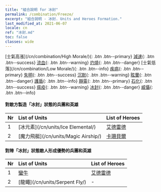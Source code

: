```yaml
---
title: "組合說明 for 冰封"
permalink: /combination/Freeze/
excerpt: "組合說明 - 冰封. Units and Heroes Formation."
last_modified_at: 2021-06-07
locale: cn
ref: "冰封.md"
toc: false
classes: wide
---
```


  [士氣高漲](/cn/combination/High Morale/){: .btn .btn--primary} [減速](/cn/combination/Slow/){: .btn .btn--success} [流血](/cn/combination/Bleeding/){: .btn .btn--warning} [灼燒](/cn/combination/Burning/){: .btn .btn--danger} [士氣低落](/cn/combination/Low Morale/){: .btn .btn--info} [疾病](/cn/combination/Disease/){: .btn .btn--primary} [失明](/cn/combination/Blind/){: .btn .btn--success} [沉默](/cn/combination/Silence/){: .btn .btn--warning} [眩暈](/cn/combination/Stun/){: .btn .btn--danger} [護盾](/cn/combination/Shield/){: .btn .btn--info} [靜電](/cn/combination/Static/){: .btn .btn--primary} [石化](/cn/combination/Petrify/){: .btn .btn--success} [瘟疫](/cn/combination/Plague/){: .btn .btn--warning} [冰封](/cn/combination/Freeze/){: .btn .btn--danger} [威懾](/cn/combination/Deterrence/){: .btn .btn--info} 


#### 對敵方製造「冰封」狀態的兵團和英雄

  | Nr |  List of Units  | List of Heroes | 
  |:---|:----------------|:---------------| 
  | 1 | [冰元素](/cn/units/Ice Elemental/) | [艾德雷德](/cn/heroes/Adelaide/) |
  | 2 | [魔力飛艇](/cn/units/Magic Airship/) | [卡珊貝爾](/cn/heroes/Cassanbel/) |


#### 對陣「冰封」狀態敵人形成優勢的兵團和英雄

  | Nr |  List of Units  | List of Heroes | 
  |:---|:----------------|:---------------| 
  | 1 | [蠻牛](/cn/units/Gorgon/) | [艾德雷德](/cn/heroes/Adelaide/) |
  | 2 | [龍蠅](/cn/units/Serpent Fly/) | - |
